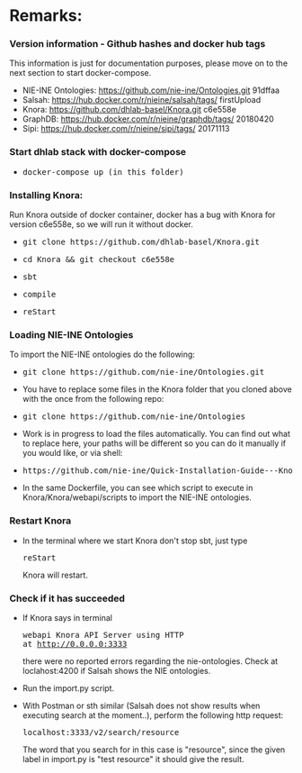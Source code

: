 # Remarks:

### Version information - Github hashes and docker hub tags
This information is just for documentation purposes, please move on to the next section to start docker-compose.
 - NIE-INE Ontologies: https://github.com/nie-ine/Ontologies.git 91dffaa
 - Salsah: https://hub.docker.com/r/nieine/salsah/tags/ firstUpload
 - Knora: https://github.com/dhlab-basel/Knora.git c6e558e
 - GraphDB: https://hub.docker.com/r/nieine/graphdb/tags/ 20180420
 - Sipi: https://hub.docker.com/r/nieine/sipi/tags/ 20171113

### Start dhlab stack with docker-compose
 - <pre>docker-compose up (in this folder)</pre>

### Installing Knora:

 Run Knora outside of docker container, docker has a bug with Knora for version c6e558e, so we will run it without docker.
 - <pre>git clone https://github.com/dhlab-basel/Knora.git</pre> 
 - <pre>cd Knora && git checkout c6e558e</pre>
 - <pre>sbt</pre>
 - <pre>compile</pre>
 - <pre>reStart</pre>
 
 ### Loading NIE-INE Ontologies
 To import the NIE-INE ontologies do the following:
 - <pre>git clone https://github.com/nie-ine/Ontologies.git</pre>
 - You have to replace some files in the Knora folder that you cloned above with the once from the following repo:
 - <pre>git clone https://github.com/nie-ine/Ontologies</pre>
 - Work is in progress to load the files automatically. You can find out what to replace here, your paths will be different so you can do it manually if you would like, or via shell:
 - <pre>https://github.com/nie-ine/Quick-Installation-Guide---Knora-Salsah-Sipi-GraphDB/blob/master/NIE-INE-Ontologies/Dockerfile</pre>
 - In the same Dockerfile, you can see which script to execute in Knora/Knora/webapi/scripts to import the NIE-INE ontologies.
 
 ### Restart Knora
  - In the terminal where we start Knora don't stop sbt, just type <pre>reStart</pre> Knora will restart.
  
 ### Check if it has succeeded

  -  If Knora says in terminal <pre>webapi Knora API Server using HTTP at http://0.0.0.0:3333</pre>
  there were no reported errors regarding the nie-ontologies. Check at loclahost:4200 if Salsah shows the NIE ontologies.
  
  - Run the import.py script. 
  - With Postman or sth similar (Salsah does not show results when executing search at the moment..), perform the following http request: <pre>localhost:3333/v2/search/resource</pre>
  The word that you search for in this case is "resource", since the given label in import.py is "test resource" it should give the result.